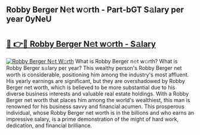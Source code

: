 ## Robby Berger N𝚎t w𝚘rth - Part-bGT S𝚊lary per year 0yNeU

# <h2><a href="http://gc02kf.nevu.top/?p=Robby+Berger">🔗 👉🔴 Robby Berger N𝚎t w𝚘rth - S𝚊lary</a></h2>

[![Robby Berger N𝚎t W𝚘rth](https://i.imgur.com/Oavwk0R.jpeg)](http://gc02kf.nevu.top/?p=Robby+Berger)
What is Robby Berger n𝚎t w𝚘rth? What is Robby Berger s𝚊lary per year?
This wealthy person's Robby Berger net worth is considerable, positioning him among the industry's most affluent. His yearly earnings are significant, but they are overshadowed by Robby Berger net worth, which is believed to be more substantial due to his diverse business interests and valuable real estate holdings. With a Robby Berger net worth that places him among the world's wealthiest, this man is renowned for his business savvy and financial acumen. This prosperous individual, whose Robby Berger net worth is in the billions and who earns an impressive salary, is a prime demonstration of the might of hard work, dedication, and financial brilliance.
